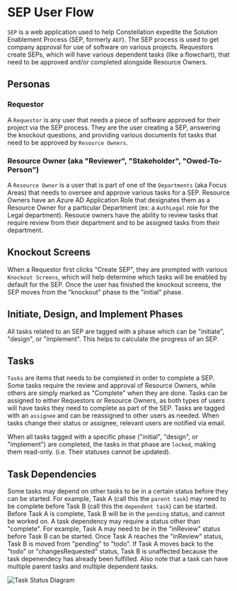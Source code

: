 # SEP User Flow

`SEP` is a web application used to help Constellation expedite the Solution Enablement Process (SEP, formerly `AEF`). The SEP process is used to get company approval for use of software on various projects. Requestors create SEPs, which will have various dependent tasks (like a flowchart), that need to be approved and/or completed alongside Resource Owners.

## Personas
### Requestor
A `Requestor` is any user that needs a piece of software approved for their project via the SEP process. They are the user creating a SEP, answering the knockout questions, and providing various documents fot tasks that need to be approved by `Resource Owners`.

### Resource Owner (aka "Reviewer", "Stakeholder", "Owed-To-Person")
A `Resource Owner` is a user that is part of one of the `Departments` (aka Focus Areas) that needs to oversee and approve various tasks for a SEP. Resource Owners have an Azure AD Application Role that designates them as a Resource Owner for a particular Department (ex: a `AuthLegal` role for the Legal department). Resouce owners have the ability to review tasks that require review from their department and to be assigned tasks from their department.

## Knockout Screens
When a Requestor first clicks "Create SEP", they are prompted with various `Knockout Screens`, which will help determine which tasks will be enabled by default for the SEP. Once the user has finished the knockout screens, the SEP moves from the "knockout" phase to the "initial" phase.

## Initiate, Design, and Implement Phases
All tasks related to an SEP are tagged with a phase which can be "initiate", "design", or "implement". This helps to calculate the progress of an SEP.

## Tasks
`Tasks` are items that needs to be completed in order to complete a SEP. Some tasks require the review and approval of Resource Owners, while others are simply marked as "Complete" when they are done. Tasks can be assigned to either Requestors or Resource Owners, as both types of users will have tasks they need to complete as part of the SEP. Tasks are tagged with an `assignee` and can be reassigned to other users as needed. When tasks change their status or assignee, relevant users are notified via email.

When all tasks tagged with a specific phase ("initial", "design", or "implement") are completed, the tasks in that phase are `locked`, making them read-only. (i.e. Their statuses cannot be updated).

## Task Dependencies
Some tasks may depend on other tasks to be in a certain status before they can be started. For example, Task A (call this the `parent task`) may need to be complete before Task B (call this the `dependent task`) can be started. Before Task A is complete, Task B will be in the `pending` status, and cannot be worked on. A task dependency may require a status other than "complete". For example, Task A may need to be in the "inReview" status before Task B can be started. Once Task A reaches the "inReview" status, Task B is moved from "pending" to "todo". If Task A moves back to the "todo" or "changesRequested" status, Task B is unaffected because the task depenendecy has already been fulfilled. Also note that a task can have multiple parent tasks and multiple dependent tasks.

![Task Status Diagram](./task-status.drawio.png)